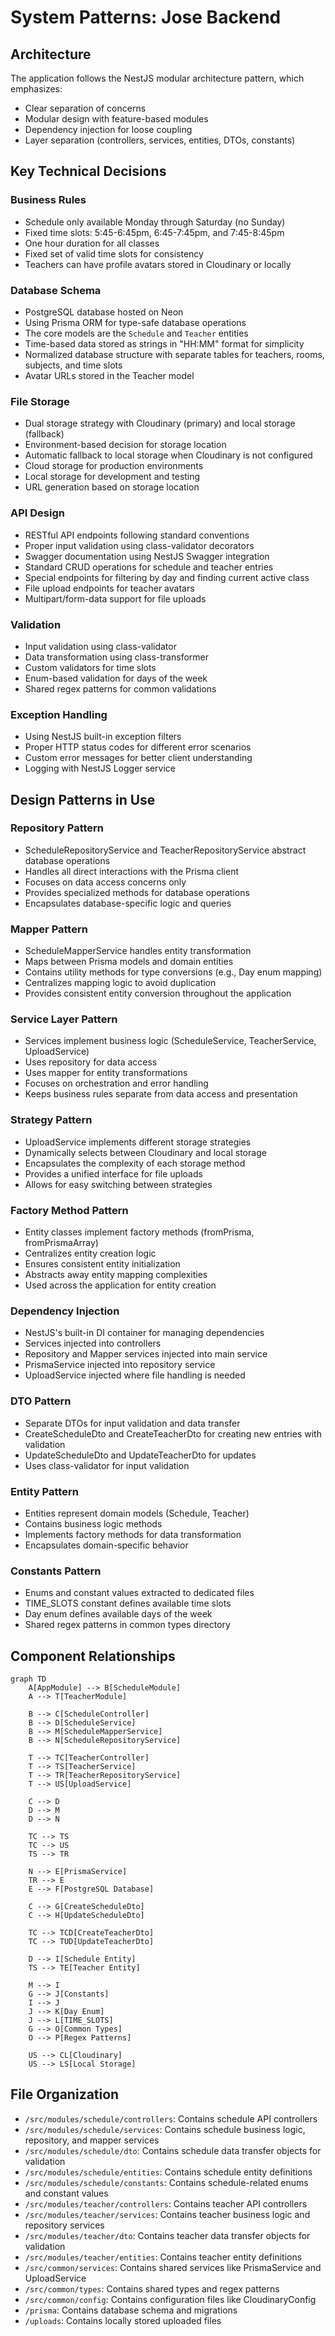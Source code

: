 # System Patterns: Jose Backend

## Architecture

The application follows the NestJS modular architecture pattern, which emphasizes:

- Clear separation of concerns
- Modular design with feature-based modules
- Dependency injection for loose coupling
- Layer separation (controllers, services, entities, DTOs, constants)

## Key Technical Decisions

### Business Rules

- Schedule only available Monday through Saturday (no Sunday)
- Fixed time slots: 5:45-6:45pm, 6:45-7:45pm, and 7:45-8:45pm
- One hour duration for all classes
- Fixed set of valid time slots for consistency
- Teachers can have profile avatars stored in Cloudinary or locally

### Database Schema

- PostgreSQL database hosted on Neon
- Using Prisma ORM for type-safe database operations
- The core models are the `Schedule` and `Teacher` entities
- Time-based data stored as strings in "HH:MM" format for simplicity
- Normalized database structure with separate tables for teachers, rooms, subjects, and time slots
- Avatar URLs stored in the Teacher model

### File Storage

- Dual storage strategy with Cloudinary (primary) and local storage (fallback)
- Environment-based decision for storage location
- Automatic fallback to local storage when Cloudinary is not configured
- Cloud storage for production environments
- Local storage for development and testing
- URL generation based on storage location

### API Design

- RESTful API endpoints following standard conventions
- Proper input validation using class-validator decorators
- Swagger documentation using NestJS Swagger integration
- Standard CRUD operations for schedule and teacher entries
- Special endpoints for filtering by day and finding current active class
- File upload endpoints for teacher avatars
- Multipart/form-data support for file uploads

### Validation

- Input validation using class-validator
- Data transformation using class-transformer
- Custom validators for time slots
- Enum-based validation for days of the week
- Shared regex patterns for common validations

### Exception Handling

- Using NestJS built-in exception filters
- Proper HTTP status codes for different error scenarios
- Custom error messages for better client understanding
- Logging with NestJS Logger service

## Design Patterns in Use

### Repository Pattern

- ScheduleRepositoryService and TeacherRepositoryService abstract database operations
- Handles all direct interactions with the Prisma client
- Focuses on data access concerns only
- Provides specialized methods for database operations
- Encapsulates database-specific logic and queries

### Mapper Pattern

- ScheduleMapperService handles entity transformation
- Maps between Prisma models and domain entities
- Contains utility methods for type conversions (e.g., Day enum mapping)
- Centralizes mapping logic to avoid duplication
- Provides consistent entity conversion throughout the application

### Service Layer Pattern

- Services implement business logic (ScheduleService, TeacherService, UploadService)
- Uses repository for data access
- Uses mapper for entity transformations
- Focuses on orchestration and error handling
- Keeps business rules separate from data access and presentation

### Strategy Pattern

- UploadService implements different storage strategies
- Dynamically selects between Cloudinary and local storage
- Encapsulates the complexity of each storage method
- Provides a unified interface for file uploads
- Allows for easy switching between strategies

### Factory Method Pattern

- Entity classes implement factory methods (fromPrisma, fromPrismaArray)
- Centralizes entity creation logic
- Ensures consistent entity initialization
- Abstracts away entity mapping complexities
- Used across the application for entity creation

### Dependency Injection

- NestJS's built-in DI container for managing dependencies
- Services injected into controllers
- Repository and Mapper services injected into main service
- PrismaService injected into repository service
- UploadService injected where file handling is needed

### DTO Pattern

- Separate DTOs for input validation and data transfer
- CreateScheduleDto and CreateTeacherDto for creating new entries with validation
- UpdateScheduleDto and UpdateTeacherDto for updates
- Uses class-validator for input validation

### Entity Pattern

- Entities represent domain models (Schedule, Teacher)
- Contains business logic methods
- Implements factory methods for data transformation
- Encapsulates domain-specific behavior

### Constants Pattern

- Enums and constant values extracted to dedicated files
- TIME_SLOTS constant defines available time slots
- Day enum defines available days of the week
- Shared regex patterns in common types directory

## Component Relationships

```mermaid
graph TD
    A[AppModule] --> B[ScheduleModule]
    A --> T[TeacherModule]

    B --> C[ScheduleController]
    B --> D[ScheduleService]
    B --> M[ScheduleMapperService]
    B --> N[ScheduleRepositoryService]

    T --> TC[TeacherController]
    T --> TS[TeacherService]
    T --> TR[TeacherRepositoryService]
    T --> US[UploadService]

    C --> D
    D --> M
    D --> N

    TC --> TS
    TC --> US
    TS --> TR

    N --> E[PrismaService]
    TR --> E
    E --> F[PostgreSQL Database]

    C --> G[CreateScheduleDto]
    C --> H[UpdateScheduleDto]

    TC --> TCD[CreateTeacherDto]
    TC --> TUD[UpdateTeacherDto]

    D --> I[Schedule Entity]
    TS --> TE[Teacher Entity]

    M --> I
    G --> J[Constants]
    I --> J
    J --> K[Day Enum]
    J --> L[TIME_SLOTS]
    G --> O[Common Types]
    O --> P[Regex Patterns]

    US --> CL[Cloudinary]
    US --> LS[Local Storage]
```

## File Organization

- `/src/modules/schedule/controllers`: Contains schedule API controllers
- `/src/modules/schedule/services`: Contains schedule business logic, repository, and mapper services
- `/src/modules/schedule/dto`: Contains schedule data transfer objects for validation
- `/src/modules/schedule/entities`: Contains schedule entity definitions
- `/src/modules/schedule/constants`: Contains schedule-related enums and constant values
- `/src/modules/teacher/controllers`: Contains teacher API controllers
- `/src/modules/teacher/services`: Contains teacher business logic and repository services
- `/src/modules/teacher/dto`: Contains teacher data transfer objects for validation
- `/src/modules/teacher/entities`: Contains teacher entity definitions
- `/src/common/services`: Contains shared services like PrismaService and UploadService
- `/src/common/types`: Contains shared types and regex patterns
- `/src/common/config`: Contains configuration files like CloudinaryConfig
- `/prisma`: Contains database schema and migrations
- `/uploads`: Contains locally stored uploaded files
